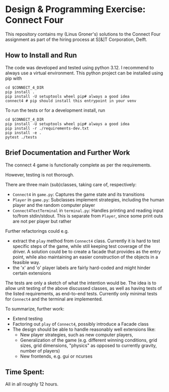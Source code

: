 # Design & Programming Exercise: Connect Four 
This repository contains my (Linus Groner's) solutions to the Connect Four assignment as part of the hiring process at S[&]T Corporation, Delft.

## How to Install and Run

The code was developed and tested using python 3.12. I recommend to always use a virtual environment.
This python project can be installed using pip with

```
cd $CONNECT_4_DIR
pip install .
pip install -U setuptools wheel pip# always a good idea
connect4 # pip should install this entrypoint in your venv
```

To run the tests or for a development install, run 

```
cd $CONNECT_4_DIR
pip install -U setuptools wheel pip# always a good idea
pip install -r ./requirements-dev.txt
pip install -e .
pytest ./tests
```

## Brief Documentation and Further Work 
The connect 4 game is functionally complete as per the requirements. 

However, testing is not thorough.

There are three main (sub)classes, taking care of, respectively:
* `Connect4` in `game.py`: Captures the game state and its transitions
* `Player` in `game.py`: Subclasses implement strategies, including the human player and the random computer player
*  `Connect4TextTerminal` in `terminal.py`: Handles printing and reading input to/from stdin/stdout. This is separate from `Player`, since some print outs are not per player but rather 

Further refactorings could e.g. 
* extract the `play` method from `Connect4` class. Currently it is hard to test specific steps of the game, while still keeping test coverage of the driver. A solution could be to create a facade that provides as the entry point, while also maintaining an easier construction of the objects in a feasible way.
* the 'x' and 'o' player labels are fairly hard-coded and might hinder certain extensions

The tests are only a sketch of what the intention would be. The idea is to allow unit testing of the above discussed classes, as well as having tests of the listed requirements, as end-to-end tests. Currently only minimal tests for `Connect4` and the terminal are implemented. 

To summarize, further work:
* Extend testing
* Factoring out `play` of `Connect4`, possibly introduce a Facade class
* The design should be able to handle reasonably well extensions like:
  * New player strategies, such as new computer players, 
  * Generalization of the game (e.g. different winning conditions, grid sizes, grid dimensions, "physics" as opposed to currently gravity, number of players)
  * New frontends, e.g. gui or ncurses


## Time Spent:
All in all roughly 12 hours. 